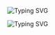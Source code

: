 ![Typing SVG](https://readme-typing-svg.demolab.com?font=Fira+Code&size=28&duration=2000&pause=1000&color=F7768E&center=true&vCenter=true&multiline=true&width=600&lines=The+sea+doesn’t+get+wet+in+the+rain.;ML+Researcher+%7C+FPGA+%7C+LLM+%7C+Quantization;Let's+optimize+everything!)


![Typing SVG](https://readme-typing-svg.demolab.com?font=JetBrains+Mono&size=24&duration=2800&pause=1600&color=4FC1E9&background=00000000&center=true&vCenter=true&multiline=true&width=720&lines=No+emotion.+Only+logic.;Silicon+doesn't+care.+It+just+executes.;Optimized.+Deterministic.+Cold.)


